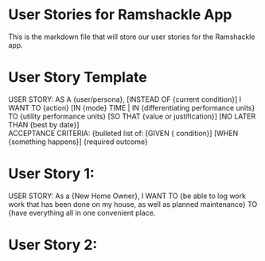 # User Stories for Ramshackle App  
This is the markdown file that will store our user stories for the Ramshackle app.  
# User Story Template  
 USER STORY: AS A {user/persona}, [INSTEAD OF {current condition}] I WANT TO {action} [IN {mode} TIME | IN {differentiating performance units} TO {utility performance units} [SO THAT {value or justification}] [NO LATER THAN {best by date}]  
ACCEPTANCE CRITERIA: {bulleted list of:  [GIVEN { condition}] [WHEN {something happens}] {required outcome}  
# User Story 1:  
USER STORY: As a {New Home Owner}, I WANT TO {be able to log work work that has been done on my house, as well as planned maintenance} TO {have everything all in one convenient place.  
# User Story 2:  



